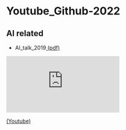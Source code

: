 # Youtube_Github-2022
## AI related

* AI_talk_2019<a href="./AI/AIoT_Talk_2019.11.28.pdf" type="application/pdf"> (pdf)</a>

<embed src="https://github.com/huanchen1107/Youtube_Github-2022/AI/AIoT_Talk_2019.11.28.pdf.pdf" type="application/pdf">

<a href="https://www.youtube.com/watch?v=jo3G6n0Rtsw" > (Youtube) </a>